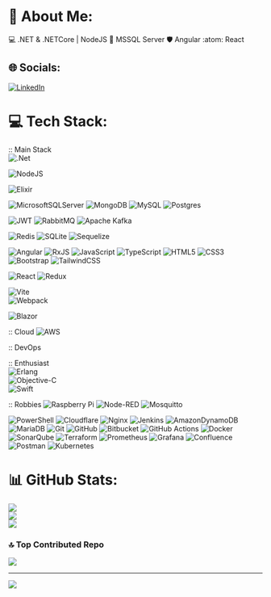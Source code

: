 # 💫 About Me:
💻 .NET & .NETCore | NodeJS 🎲 MSSQL Server 🛡️ Angular :atom: React


## 🌐 Socials:
[![LinkedIn](https://img.shields.io/badge/LinkedIn-%230077B5.svg?logo=linkedin&logoColor=white)](https://linkedin.com/in/felipe-maia-48169125) 

# 💻 Tech Stack:

:: Main Stack  
![.Net](https://img.shields.io/badge/.NET-5C2D91?style=plastic&logo=.net&logoColor=white)

![NodeJS](https://img.shields.io/badge/node.js-6DA55F?style=plastic&logo=node.js&logoColor=white)

![Elixir](https://img.shields.io/badge/elixir-%234B275F.svg?style=plastic&logo=elixir&logoColor=white)

![MicrosoftSQLServer](https://img.shields.io/badge/Microsoft%20SQL%20Server-CC2927?style=plastic&logo=microsoft%20sql%20server&logoColor=white) ![MongoDB](https://img.shields.io/badge/MongoDB-%234ea94b.svg?style=plastic&logo=mongodb&logoColor=white) ![MySQL](https://img.shields.io/badge/mysql-4479A1.svg?style=plastic&logo=mysql&logoColor=white) ![Postgres](https://img.shields.io/badge/postgres-%23316192.svg?style=plastic&logo=postgresql&logoColor=white)
  
![JWT](https://img.shields.io/badge/JWT-black?style=plastic&logo=JSON%20web%20tokens) ![RabbitMQ](https://img.shields.io/badge/rabbitmq-FF6600?style=plastic&logo=rabbitmq&logoColor=white) ![Apache Kafka](https://img.shields.io/badge/Apache%20Kafka-000?style=plastic&logo=apachekafka)

 ![Redis](https://img.shields.io/badge/redis-%23DD0031.svg?style=plastic&logo=redis&logoColor=white) ![SQLite](https://img.shields.io/badge/sqlite-%2307405e.svg?style=plastic&logo=sqlite&logoColor=white) ![Sequelize](https://img.shields.io/badge/Sequelize-52B0E7?style=plastic&logo=Sequelize&logoColor=white)


![Angular](https://img.shields.io/badge/angular-%23DD0031.svg?style=plastic&logo=angular&logoColor=white) ![RxJS](https://img.shields.io/badge/rxjs-%23B7178C.svg?style=plastic&logo=reactivex&logoColor=white)
![JavaScript](https://img.shields.io/badge/javascript-%23323330.svg?style=plastic&logo=javascript&logoColor=%23F7DF1E) ![TypeScript](https://img.shields.io/badge/typescript-%23007ACC.svg?style=plastic&logo=typescript&logoColor=white)
![HTML5](https://img.shields.io/badge/html5-%23E34F26.svg?style=plastic&logo=html5&logoColor=white) ![CSS3](https://img.shields.io/badge/css3-%231572B6.svg?style=plastic&logo=css3&logoColor=white)   
![Bootstrap](https://img.shields.io/badge/bootstrap-%238511FA.svg?style=plastic&logo=bootstrap&logoColor=white)
![TailwindCSS](https://img.shields.io/badge/tailwindcss-%2338B2AC.svg?style=plastic&logo=tailwind-css&logoColor=white)

![React](https://img.shields.io/badge/react-%2320232a.svg?style=plastic&logo=react&logoColor=%2361DAFB) ![Redux](https://img.shields.io/badge/redux-%23593d88.svg?style=plastic&logo=redux&logoColor=white) 
  
![Vite](https://img.shields.io/badge/vite-%23646CFF.svg?style=plastic&logo=vite&logoColor=white)  
![Webpack](https://img.shields.io/badge/webpack-%238DD6F9.svg?style=plastic&logo=webpack&logoColor=black)
  
![Blazor](https://img.shields.io/badge/blazor-%235C2D91.svg?style=plastic&logo=blazor&logoColor=white)

:: Cloud
![AWS](https://img.shields.io/badge/AWS-%23FF9900.svg?style=plastic&logo=amazon-aws&logoColor=white)

:: DevOps

:: Enthusiast  
![Erlang](https://img.shields.io/badge/Erlang-white.svg?style=plastic&logo=erlang&logoColor=a90533)   
![Objective-C](https://img.shields.io/badge/OBJECTIVE--C-%233A95E3.svg?style=plastic&logo=apple&logoColor=white)  
![Swift](https://img.shields.io/badge/swift-F54A2A?style=plastic&logo=swift&logoColor=white) 


:: Robbies
![Raspberry Pi](https://img.shields.io/badge/-RaspberryPi-C51A4A?style=plastic&logo=Raspberry-Pi)
![Node-RED](https://img.shields.io/badge/Node--RED-%238F0000.svg?style=plastic&logo=node-red&logoColor=white)
![Mosquitto](https://img.shields.io/badge/mosquitto-%233C5280.svg?style=plastic&logo=eclipsemosquitto&logoColor=white)

   ![PowerShell](https://img.shields.io/badge/PowerShell-%235391FE.svg?style=plastic&logo=powershell&logoColor=white)  ![Cloudflare](https://img.shields.io/badge/Cloudflare-F38020?style=plastic&logo=Cloudflare&logoColor=white)      ![Nginx](https://img.shields.io/badge/nginx-%23009639.svg?style=plastic&logo=nginx&logoColor=white) ![Jenkins](https://img.shields.io/badge/jenkins-%232C5263.svg?style=plastic&logo=jenkins&logoColor=white) ![AmazonDynamoDB](https://img.shields.io/badge/Amazon%20DynamoDB-4053D6?style=plastic&logo=Amazon%20DynamoDB&logoColor=white) ![MariaDB](https://img.shields.io/badge/MariaDB-003545?style=plastic&logo=mariadb&logoColor=white)  ![Git](https://img.shields.io/badge/git-%23F05033.svg?style=plastic&logo=git&logoColor=white) ![GitHub](https://img.shields.io/badge/github-%23121011.svg?style=plastic&logo=github&logoColor=white) ![Bitbucket](https://img.shields.io/badge/bitbucket-%230047B3.svg?style=plastic&logo=bitbucket&logoColor=white) ![GitHub Actions](https://img.shields.io/badge/github%20actions-%232671E5.svg?style=plastic&logo=githubactions&logoColor=white) ![Docker](https://img.shields.io/badge/docker-%230db7ed.svg?style=plastic&logo=docker&logoColor=white) ![SonarQube](https://img.shields.io/badge/SonarQube-black?style=plastic&logo=sonarqube&logoColor=4E9BCD) ![Terraform](https://img.shields.io/badge/terraform-%235835CC.svg?style=plastic&logo=terraform&logoColor=white) ![Prometheus](https://img.shields.io/badge/Prometheus-E6522C?style=plastic&logo=Prometheus&logoColor=white) ![Grafana](https://img.shields.io/badge/grafana-%23F46800.svg?style=plastic&logo=grafana&logoColor=white) ![Confluence](https://img.shields.io/badge/confluence-%23172BF4.svg?style=plastic&logo=confluence&logoColor=white)  ![Postman](https://img.shields.io/badge/Postman-FF6C37?style=plastic&logo=postman&logoColor=white) ![Kubernetes](https://img.shields.io/badge/kubernetes-%23326ce5.svg?style=plastic&logo=kubernetes&logoColor=white) 
# 📊 GitHub Stats:
![](https://github-readme-stats.vercel.app/api?username=felipemaiadev&theme=dark&hide_border=false&include_all_commits=true&count_private=false)<br/>
![](https://github-readme-streak-stats.herokuapp.com/?user=felipemaiadev&theme=dark&hide_border=false)<br/>
![](https://github-readme-stats.vercel.app/api/top-langs/?username=felipemaiadev&theme=dark&hide_border=false&include_all_commits=true&count_private=false&layout=compact)

### 🔝 Top Contributed Repo
![](https://github-contributor-stats.vercel.app/api?username=felipemaiadev&limit=5&theme=dark&combine_all_yearly_contributions=true)

---
[![](https://visitcount.itsvg.in/api?id=felipemaiadev&icon=1&color=0)](https://visitcount.itsvg.in)
